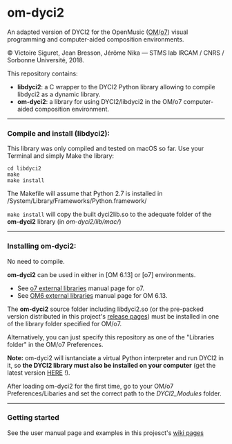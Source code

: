 # om-dyci2
An adapted version of DYCI2 for the OpenMusic ([OM](http://repmus.ircam.fr/openmusic/)/[o7](https://openmusic-project.github.io/)) visual programming and computer-aided composition environments.

© Victoire Siguret, Jean Bresson, Jérôme Nika — STMS lab IRCAM / CNRS / Sorbonne Université, 2018.

This repository contains:
* __libdyci2__: a C wrapper to the DYCI2 Python library allowing to compile libdyci2 as a dynamic library.
* __om-dyci2__: a library for using DYCI2/libdyci2 in the OM/o7 computer-aided composition environment.

------
### Compile and install (libdyci2):

This library was only compiled and tested on macOS so far.
Use your Terminal and simply Make the library:
```
cd libdyci2
make
make install
```

The Makefile will assume that Python 2.7 is installed in /System/Library/Frameworks/Python.framework/

`make install` will copy the built dyci2lib.so to the adequate folder of the **om-dyci2** library (in *om-dyci2/lib/mac/*)

------
### Installing om-dyci2:

No need to compile. 

**om-dyci2** can be used in either in [OM 6.13] or [o7] environments.
  * See [o7 external libraries](https://openmusic-project.github.io/pages/libraries) manual page for o7.
  * See [OM6 external libraries](http://repmus.ircam.fr/openmusic/libraries) manual page for OM 6.13.

The **om-dyci2** source folder including libdyci2.so (or the pre-packed version distributed in this project's [release pages](https://github.com/DYCI2/om-dyci2/releases)) must be installed in one of the library folder specified for OM/o7.

Alternatively, you can just specify this repository as one of the "Libraries folder" in the OM/o7 Preferences.

**Note:** om-dyci2 will isntanciate a virtual Python interpreter and run DYCI2 in it, so **the DYCI2 library must also be installed on your computer** (get the latest version [HERE]() !).

After loading om-dyci2 for the first time, go to your OM/o7 Preferences/Libaries and set the correct path to the _DYCI2_Modules_ folder.

------
### Getting started

See the user manual page and examples in this projesct's [wiki pages](https://github.com/DYCI2/om-dyci2/wiki)
